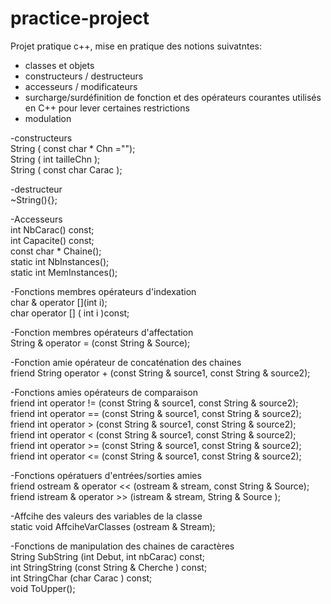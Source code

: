 # practice-project
Projet pratique c++, mise en pratique des notions suivatntes:
  - classes et objets
  - constructeurs / destructeurs
  - accesseurs / modificateurs
  - surcharge/surdéfinition de fonction et des opérateurs courantes utilisés en C++ pour lever certaines restrictions
  - modulation

-constructeurs  
    String ( const char * Chn ="");  
    String ( int tailleChn );  
    String ( const char Carac );  

-destructeur  
    ~String(){};  

-Accesseurs  
    int NbCarac() const;  
    int Capacite() const;  
    const char * Chaine();  
    static int NbInstances();  
    static int MemInstances();  

-Fonctions membres opérateurs d'indexation  
    char & operator [](int i);  
    char operator [] ( int i )const;  

-Fonction membres opérateurs d'affectation  
    String & operator = (const String & Source);  

-Fonction amie opérateur de concaténation des chaines  
    friend String operator + (const String & source1, const String & source2);  

-Fonctions amies opérateurs de comparaison  
    friend int operator != (const String & source1, const String & source2);  
    friend int operator == (const String & source1, const String & source2);  
    friend int operator > (const String & source1, const String & source2);  
    friend int operator < (const String & source1, const String & source2);  
    friend int operator >= (const String & source1, const String & source2);  
    friend int operator <= (const String & source1, const String & source2);  

-Fonctions opératuers d'entrées/sorties amies  
    friend ostream & operator << (ostream & stream, const String & Source);  
    friend istream & operator >> (istream & stream, String & Source );  

-Affcihe des valeurs des variables de la classe  
    static void AffciheVarClasses (ostream & Stream);  

-Fonctions de manipulation des chaines de caractères  
    String SubString (int Debut, int nbCarac) const;  
    int StringString (const String & Cherche ) const;  
    int StringChar (char Carac ) const;  
    void ToUpper();  
